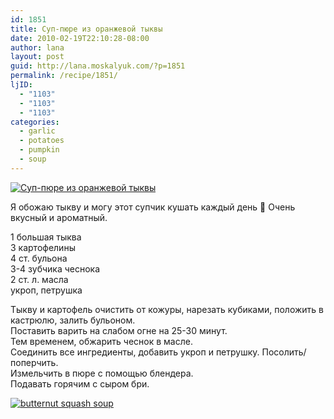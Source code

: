 ```yaml
---
id: 1851
title: Суп-пюре из оранжевой тыквы
date: 2010-02-19T22:10:28-08:00
author: lana
layout: post
guid: http://lana.moskalyuk.com/?p=1851
permalink: /recipe/1851/
ljID:
  - "1103"
  - "1103"
  - "1103"
categories:
  - garlic
  - potatoes
  - pumpkin
  - soup
---
```

<a class="flickr-image alignnone" title="Суп-пюре из оранжевой тыквы" href="http://www.flickr.com/photos/67405678@N00/4372200962/" target="_blank"><img src="http://farm5.static.flickr.com/4060/4372200962_083b1afb62.jpg" alt="Суп-пюре из оранжевой тыквы" /></a>

Я обожаю тыкву и могу этот супчик кушать каждый день 🙂 Очень вкусный и ароматный.

1 большая тыква  
3 картофелины  
4 ст. бульона  
3-4 зубчика чеснока  
2 ст. л. масла  
укроп, петрушка

Тыкву и картофель очистить от кожуры, нарезать кубиками, положить в кастрюлю, залить бульоном.  
Поставить варить на слабом огне на 25-30 минут.  
Тем временем, обжарить чеснок в масле.  
Соединить все ингредиенты, добавить укроп и петрушку. Посолить/поперчить.  
Измельчить в пюре с помощью блендера.  
Подавать горячим с сыром бри.

<a class="flickr-image alignnone" title="butternut squash soup" href="http://www.flickr.com/photos/67405678@N00/4372202056/" target="_blank"><img src="http://farm5.static.flickr.com/4019/4372202056_d7447635f8.jpg" alt="butternut squash soup" /></a>